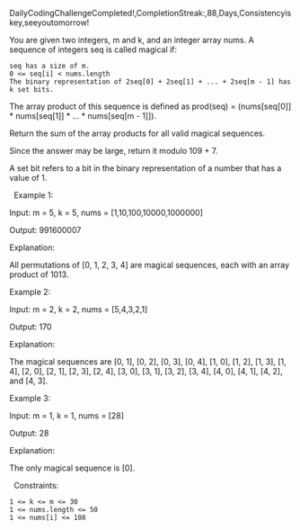 DailyCodingChallengeCompleted!,CompletionStreak:,88,Days,Consistencyiskey,seeyoutomorrow!

You are given two integers, m and k, and an integer array nums.
A sequence of integers seq is called magical if:


	seq has a size of m.
	0 <= seq[i] < nums.length
	The binary representation of 2seq[0] + 2seq[1] + ... + 2seq[m - 1] has k set bits.


The array product of this sequence is defined as prod(seq) = (nums[seq[0]] * nums[seq[1]] * ... * nums[seq[m - 1]]).

Return the sum of the array products for all valid magical sequences.

Since the answer may be large, return it modulo 109 + 7.

A set bit refers to a bit in the binary representation of a number that has a value of 1.

 
Example 1:


Input: m = 5, k = 5, nums = [1,10,100,10000,1000000]

Output: 991600007

Explanation:

All permutations of [0, 1, 2, 3, 4] are magical sequences, each with an array product of 1013.


Example 2:


Input: m = 2, k = 2, nums = [5,4,3,2,1]

Output: 170

Explanation:

The magical sequences are [0, 1], [0, 2], [0, 3], [0, 4], [1, 0], [1, 2], [1, 3], [1, 4], [2, 0], [2, 1], [2, 3], [2, 4], [3, 0], [3, 1], [3, 2], [3, 4], [4, 0], [4, 1], [4, 2], and [4, 3].


Example 3:


Input: m = 1, k = 1, nums = [28]

Output: 28

Explanation:

The only magical sequence is [0].


 
Constraints:


	1 <= k <= m <= 30
	1 <= nums.length <= 50
	1 <= nums[i] <= 108

